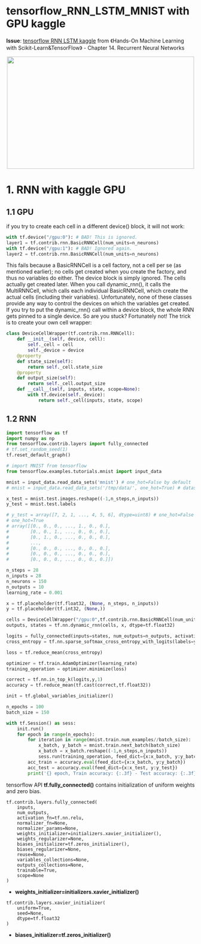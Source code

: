 # tensorflow_RNN_LSTM_MNIST with GPU kaggle

**Issue**: [tensorflow RNN LSTM kaggle](https://github.com/davidkorea/NLP_201811/issues/6) from 《Hands-On Machine Learning with Scikit-Learn&TensorFlow》 -  Chapter 14. Recurrent Neural Networks

<p align="center">
    <img src="https://i.loli.net/2019/01/06/5c31bee02bce4.png" width="500" height="300">
</p>

# 1. RNN with kaggle GPU
## 1.1 GPU
if you try to create each cell in a different
device() block, it will not work:
```python
with tf.device("/gpu:0"): # BAD! This is ignored.
layer1 = tf.contrib.rnn.BasicRNNCell(num_units=n_neurons)
with tf.device("/gpu:1"): # BAD! Ignored again.
layer2 = tf.contrib.rnn.BasicRNNCell(num_units=n_neurons)
```
This fails because a BasicRNNCell is a cell factory, not a cell per se (as mentioned earlier); no cells get
created when you create the factory, and thus no variables do either. The device block is simply ignored.
The cells actually get created later. When you call dynamic_rnn(), it calls the MultiRNNCell, which
calls each individual BasicRNNCell, which create the actual cells (including their variables).
Unfortunately, none of these classes provide any way to control the devices on which the variables get
created. If you try to put the dynamic_rnn() call within a device block, the whole RNN gets pinned to a
single device. So are you stuck? Fortunately not! The trick is to create your own cell wrapper:

```python
class DeviceCellWrapper(tf.contrib.rnn.RNNCell):
    def __init__(self, device, cell):
        self._cell = cell
        self._device = device
    @property
    def state_size(self):
        return self._cell.state_size
    @property
    def output_size(self):
        return self._cell.output_size
    def __call__(self, inputs, state, scope=None):
        with tf.device(self._device):
            return self._cell(inputs, state, scope)
```
## 1.2 RNN
```python
import tensorflow as tf
import numpy as np
from tensorflow.contrib.layers import fully_connected
# tf.set_random_seed(1)
tf.reset_default_graph()
```

```python
# import MNIST from tensorflow
from tensorflow.examples.tutorials.mnist import input_data

mnist = input_data.read_data_sets('mnist') # one_hot=False by default
# mnist = input_data.read_data_sets('/tmp/data/', one_hot=True) # dataset save path, 

x_test = mnist.test.images.reshape((-1,n_steps,n_inputs))
y_test = mnist.test.labels

# y_test = array([7, 2, 1, ..., 4, 5, 6], dtype=uint8) # one_hot=False
# one_hot=True
# array([[0., 0., 0., ..., 1., 0., 0.],
#        [0., 0., 1., ..., 0., 0., 0.],
#        [0., 1., 0., ..., 0., 0., 0.],
#        ...,
#        [0., 0., 0., ..., 0., 0., 0.],
#        [0., 0., 0., ..., 0., 0., 0.],
#        [0., 0., 0., ..., 0., 0., 0.]])
```

```python
n_steps = 28
n_inputs = 28
n_neurons = 150
n_outputs = 10
learning_rate = 0.001
```
```python
x = tf.placeholder(tf.float32, (None, n_steps, n_inputs))
y = tf.placeholder(tf.int32, (None,))

cells = DeviceCellWrapper("/gpu:0",tf.contrib.rnn.BasicRNNCell(num_units=n_neurons)) # GPU
outputs, states = tf.nn.dynamic_rnn(cells, x, dtype=tf.float32)

logits = fully_connected(inputs=states, num_outputs=n_outputs, activation_fn=None)
cross_entropy = tf.nn.sparse_softmax_cross_entropy_with_logits(labels=y, logits=logits)

loss = tf.reduce_mean(cross_entropy)

optimizer = tf.train.AdamOptimizer(learning_rate)
training_operation = optimizer.minimize(loss)

correct = tf.nn.in_top_k(logits,y,1)
accuracy = tf.reduce_mean(tf.cast(correct,tf.float32))

init = tf.global_variables_initializer()
```
```python
n_epochs = 100
batch_size = 150

with tf.Session() as sess:
    init.run()
    for epoch in range(n_epochs):
        for iteration in range(mnist.train.num_examples//batch_size):
            x_batch, y_batch = mnist.train.next_batch(batch_size)
            x_batch = x_batch.reshape((-1,n_steps,n_inputs))
            sess.run(training_operation, feed_dict={x:x_batch, y:y_batch})
        acc_train = accuracy.eval(feed_dict={x:x_batch, y:y_batch})
        acc_test = accuracy.eval(feed_dict={x:x_test, y:y_test})
        print('{} epoch, Train accuracy: {:.3f} - Test accuracy: {:.3f}'.format(epoch, acc_train, acc_test))
```

tensorflow API **tf.fully_connected()** 
contains initialization of uniform weights and zero bias.

```
tf.contrib.layers.fully_connected(
    inputs,
    num_outputs,
    activation_fn=tf.nn.relu,
    normalizer_fn=None,
    normalizer_params=None,
    weights_initializer=initializers.xavier_initializer(),
    weights_regularizer=None,
    biases_initializer=tf.zeros_initializer(),
    biases_regularizer=None,
    reuse=None,
    variables_collections=None,
    outputs_collections=None,
    trainable=True,
    scope=None
)
```
- **weights_initializer=initializers.xavier_initializer()**
```
tf.contrib.layers.xavier_initializer(
    uniform=True,
    seed=None,
    dtype=tf.float32
)
```
- **biases_initializer=tf.zeros_initializer()**

